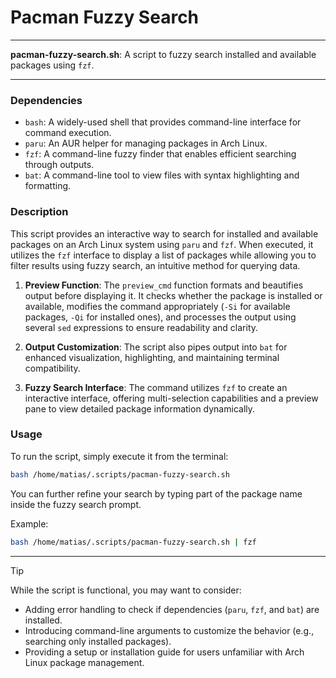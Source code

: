 # Pacman Fuzzy Search

---

**pacman-fuzzy-search.sh**: A script to fuzzy search installed and available packages using `fzf`.

---

### Dependencies

- `bash`: A widely-used shell that provides command-line interface for command execution.
- `paru`: An AUR helper for managing packages in Arch Linux.
- `fzf`: A command-line fuzzy finder that enables efficient searching through outputs.
- `bat`: A command-line tool to view files with syntax highlighting and formatting.

### Description

This script provides an interactive way to search for installed and available packages on an Arch Linux system using `paru` and `fzf`. When executed, it utilizes the `fzf` interface to display a list of packages while allowing you to filter results using fuzzy search, an intuitive method for querying data.

1. **Preview Function**: The `preview_cmd` function formats and beautifies output before displaying it. It checks whether the package is installed or available, modifies the command appropriately (`-Si` for available packages, `-Qi` for installed ones), and processes the output using several `sed` expressions to ensure readability and clarity.

2. **Output Customization**: The script also pipes output into `bat` for enhanced visualization, highlighting, and maintaining terminal compatibility.

3. **Fuzzy Search Interface**: The command utilizes `fzf` to create an interactive interface, offering multi-selection capabilities and a preview pane to view detailed package information dynamically.

### Usage

To run the script, simply execute it from the terminal:

```bash
bash /home/matias/.scripts/pacman-fuzzy-search.sh
```

You can further refine your search by typing part of the package name inside the fuzzy search prompt.

Example:

```bash
bash /home/matias/.scripts/pacman-fuzzy-search.sh | fzf
```

---

> [!TIP] 
> While the script is functional, you may want to consider:
> - Adding error handling to check if dependencies (`paru`, `fzf`, and `bat`) are installed.
> - Introducing command-line arguments to customize the behavior (e.g., searching only installed packages).
> - Providing a setup or installation guide for users unfamiliar with Arch Linux package management.